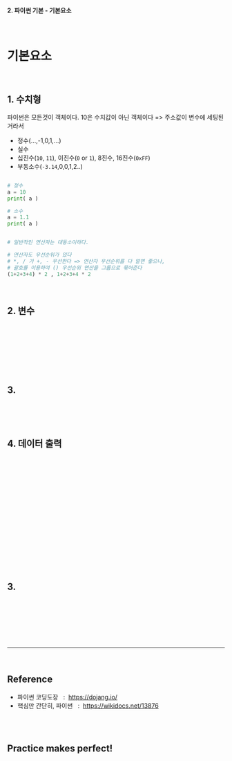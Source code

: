 <br>

#### 2. 파이썬 기본 - 기본요소

<br>

# 기본요소  

<br>

## 1. 수치형  

파이썬은 모든것이 객체이다. 
10은 수치값이 아닌 객체이다 => 주소값이 변수에 세팅된거라서 

- 정수(...,-1,0,1,...) 
- 실수
- 십진수(`10`, `11`), 이진수(`0` or `1`), 8진수, 16진수(`0xFF`)
- 부동소수(`-3.14`,0,0,1,2..)

```py

# 정수
a = 10
print( a )

# 소수 
a = 1.1
print( a )


# 일반적인 연산자는 대동소이하다.

# 연산자도 우선순위가 있다
# *, / 가 +, - 우선한다 => 연산자 우선순위를 다 알면 좋으나,
# 괄호를 이용하여 () 우선순위 연산을 그룹으로 묶어준다
(1+2+3+4) * 2 , 1+2+3+4 * 2

```


<br>

## 2. 변수 

<br>


<br>

```py



```

<br>
<br>

## 3.



```py

```

<br>


<br>

## 4. 데이터 출력 

```py

```
<br>


<br>

```py


```

<br>



```py


```
<br>



<br>

```py


```
<br>

```py



```

<br>

## 3.

<br>

```py

```

<br>






<br>
<br>

---

<br>

## Reference <br>

- 파이썬 코딩도장 &nbsp; : &nbsp;<https://dojang.io/> <br>
- 핵심만 간단히, 파이썬 &nbsp; : &nbsp;<https://wikidocs.net/13876> <br>

<br>
<br>

## Practice makes perfect! <br>
